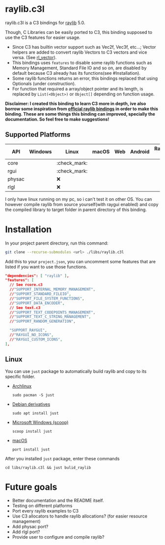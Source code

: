 # raylib.c3l

raylib.c3l is a C3 bindings for [raylib](http://www.raylib.com/) 5.0.

Though, C Libraries can be easily ported to C3, this binding supposed to use the C3 features for easier usage.
- Since C3 has builtin vector support such as Vec2f, Vec3f, etc...; Vector helpers are added to convert raylib Vectors to C3 vectors and vice versa. (See [rl_vector](./rl_vector.c3)).
- This bindings uses `features` to disable some raylib functions such as Memory Management, Standard File IO and so on, are disabled by default because C3 already has its functions(see #Installation).
- Some raylib functions returns an error, this bindings replaced that using Optionals (under construction).
- For function that required a array/object pointer and its length, is replaced by `List(<Object>)` or `Object[]` depending on function usage.

**Disclaimer: I created this binding to learn C3 more in depth, ive also borrow some inspiration from [official raylib bindings](https://github.com/c3lang/vendor) in order to make this binding. These are some things this binding can improved, specially the documentation. So feel free to make suggestions!**

## Supported Platforms

| API    | Windows | Linux        | macOS | Web | Android | Raspberry Pi |
| ------ | ------- | ------------ | ----- | --- | ------- | ------------ |
| core   |         | :check_mark: |       |     |         |              |
| rgui   |         | :check_mark: |       |     |         |              |
| physac |         | :x:          |       |     |         |              |
| rlgl   |         | :x:          |       |     |         |              |

I only have linux running on my pc, so i can't test it on other OS.
You can however compile raylib from source yourself(with raygui enabled) and copy the compiled library to target folder in parent directory of this binding.

# Installation

In your project parent directory, run this command:
```sh
git clone --recurse-submodules <url> ./libs/raylib.c3l
```

Add this to your `project.json`, you can uncomment some features that are listed if you want to use those functions.
```json
"dependencies": [ "raylib" ],
"features": [
  // See rcore.c3
  //"SUPPORT_INTERNAL_MEMORY_MANAGEMENT",
  //"SUPPORT_STANDARD_FILEIO",
  //"SUPPORT_FILE_SYSTEM_FUNCTIONS",
  //"SUPPORT_DATA_ENCODER",
  // See text.c3
  //"SUPPORT_TEXT_CODEPOINTS_MANAGEMENT",
  //"SUPPORT_TEXT_C_STRING_MANAGEMENT",
  //"SUPPORT_RANDOM_GENERATION",

  "SUPPORT_RAYGUI",
  //"RAYGUI_NO_ICONS",
  //"RAYGUI_CUSTOM_ICONS",
],
```

## Linux
You can use `just` package to automatically build raylib and copy to its specific folder.
- [Archlinux](https://www.archlinux.org/)
  ```
  sudo pacman -S just
  ```
- [Debian derivatives](https://en.wikipedia.org/wiki/APT_(software))
  ```
  sudo apt install just
  ```
- [Microsoft Windows (scoop)](https://scoop.sh/)
  ```
  scoop install just
  ```
- [macOS](https://www.macports.org/)
  ```
  port install just
  ```

After you installed `just` package, enter these commands
```
cd libs/raylib.c3l && just bulid_raylib
```

# Future goals
- Better documentation and the README itself.
- Testing on different platforms
- Port every raylib examples to C3
- Use C3 allocators to handle raylib allocations? (for easier resource management)
- Add physac port?
- Add rlgl port?
- Provide user to configure and compile raylib?
